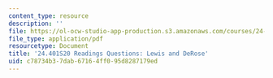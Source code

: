 ```yaml
---
content_type: resource
description: ''
file: https://ol-ocw-studio-app-production.s3.amazonaws.com/courses/24-401-proseminar-in-philosophy-ii-spring-2020/c78734b37dab67164ff095d8287179ed_MIT24_401S20_Questions15.pdf
file_type: application/pdf
resourcetype: Document
title: '24.401S20 Readings Questions: Lewis and DeRose'
uid: c78734b3-7dab-6716-4ff0-95d8287179ed
---
```

